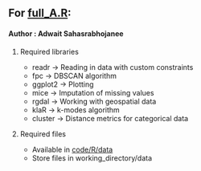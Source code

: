 ## For [full_A.R](https://github.com/srjit/kaggle-uk-accident-data-analysis/blob/master/code/R/full_A.R):

#### Author : Adwait Sahasrabhojanee

1. Required libraries
   - readr    -> Reading in data with custom constraints
   - fpc      -> DBSCAN algorithm
   - ggplot2  -> Plotting
   - mice     -> Imputation of missing values
   - rgdal    -> Working with geospatial data
   - klaR     -> k-modes algorithm
   - cluster  -> Distance metrics for categorical data
   
2. Required files
   - Available in [code/R/data](https://github.com/srjit/kaggle-uk-accident-data-analysis/blob/master/code/R/data)
   - Store files in working_directory/data


     	    		
